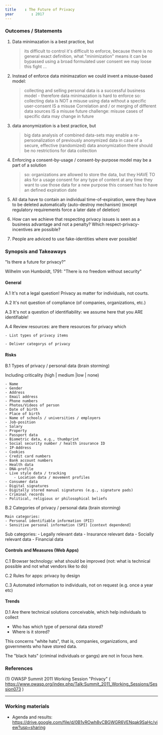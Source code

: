 ```yaml
---
title    : The Future of Privacy
year		: 2017
---
```


### Outcomes / Statements
1. Data minimazation is a best practice, but
      > its difficult to control
      > it's difficult to enforce, because there is no general exact
        definition, what "minimization" means
      > it can be  bypassed using a broad formulated user consent
      > we may loose this fight ...

2. Instead of enforce data minimazation we could invent a
    misuse-based model:
      > collecting and selling personal data is a successful business
        model - therefore data minimazation is hard to enforce
      > so: collecting data is NOT a misuse
      > using data without a specific user-consent IS a misuse
      > Correlation and / or merging of different data sources IS
        a misuse
      > future challenge:  misuse cases of specific data may change
        in future

3. data anonymization is a best practice, but
      > big data analysis of combined data-sets may enable a
        re-personalization of previously anonymized data
      > in case of a secure, effective (randomized) data anonymization
        there should be no restrictions for data collection

4. Enforcing a consent-by-usage / consent-by-purpose model may be a part
   of a solution
      > so: organizations are allowed to store the data, but they
        HAVE TO aks for a usage consent for any type of content at any
        time they want to use those data for a new purpose
      > this consent has to have an defined expiration date

5. All data have to contain an individual time-of-expiration, were they
  have to be deleted automatically (auto-destroy mechanism)
  (except regulatory requirements force a later date of deletion)

6. How can we achieve that respecting privacy issues is seen as a business
  advantage and not a penalty? Which respect-privacy-incentives
  are possible?

7. People are adviced to use fake-identities where ever possible!

### Synopsis and Takeaways

"Is there a future for privacy?"

Wilhelm von Humboldt, 1791: "There is no freedom without security"

#### General

A.1 It's not a legal question! Privacy as matter for individuals, not courts.

A.2 It's not question of compliance (of companies, organizations, etc.)

A.3 It's not a question of identifiability: we assume here that you ARE identifiable!

A.4 Review resources: are there resources for privacy which

	- List types of privacy items

	- Deliver categorys of privacy

#### Risks

B.1 Types of privacy / personal data (brain storming)

   Including criticality (high | medium |low | none)

	- Name
	- Gender
	- Address
	- Email address
	- Phone numbers
	- Photos/Videos of person
	- Date of birth
	- Place of birth
	- Name of schools / universities / employers
	- Job-position
	- Salary
	- Property
	- Passport data
	- Biometric data, e.g., thumbprint
	- Social security number / health insurance ID
	- IP-Address
	- Cookies
	- Credit card numbers
	- Bank account numbers
	- Health data
	- DNA-profile
	- Live style data / tracking
        - Location data / movement profiles
	- Consumer data
	- Digital signatures
	- Digitally stored manual signatures (e.g., signature pads)
	- Criminal records
	- Political, religious or philosophical beliefs

B.2 Categories of privacy / personal data (brain storming)

	Main categories:
	- Personal identifiable information (PII)
	- Sensitive personal information (SPI) [context dependend]

Sub categories:
	- Legally relevant data
	- Insurance relevant data
	- Socially relevant data
	- Financial data

#### Controls and Measures (Web Apps) 

C.1 Browser technology: what should be improved (not: what is technical possible and not what vendors like to do)

C.2 Rules for apps: privacy by design

C.3 Automated information to individuals, not on request (e.g. once a year etc)

#### Trends

D.1 Are there technical solutions conceivable, which help individuals to collect

   - Who has which type of personal data stored?
   - Where is it stored?

   This concerns "white hats", that is, companies, organizations, and governments who have stored data.

   The "black hats" (criminal individuals or gangs) are not in focus here.

### References

(1) OWASP Summit 2011 Working Session "Privacy" ( https://www.owasp.org/index.php/Talk:Summit_2011_Working_Sessions/Session073 )

---

### Working materials

- Agenda and results: https://drive.google.com/file/d/0B1vROwh8vCBGWGR6VENqak9SaHc/view?usp=sharing
